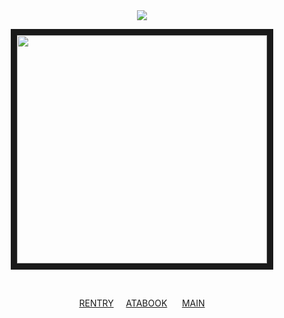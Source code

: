 
ㅤㅤㅤㅤㅤㅤ‎ ㅤ‎ ‎ ‎ ㅤ‎ㅤ‎ ‎ ‎  <p align="center">![](https://komarev.com/ghpvc/?username=KyoyaOotori&color=blueviolet&label=+☾‎‎‧₊)</p>

<p align="center">
<img src="https://file.garden/aADASQgY3QmuIjC3/Untitled83_20250614153924.png" width="400" height="365" border="10"/>
</p>


‎ ‎ ‎ ‎ ‎ ‎ ‎ ‎ ‎ ‎‎ ‎ ‎ ‎ ‎  ‎ <p align="center">[RENTRY](https://rentry.co/ACR) ‎ ‎ ‎ ‎‎ [ATABOOK‎](https://ohshc.atabook.org) ‎ ‎ ‎ ‎ ‎ [MAIN](https://github.com/KyoyaOotori)</p>ㅤㅤㅤㅤㅤㅤㅤㅤㅤㅤㅤㅤ
<!--
**3OO8/3OO8** is a ✨ _special_ ✨ repository because its `README.md` (this file) appears on your GitHub profile.

Here are some ideas to get you started:

- 🔭 I’m currently working on ...
- 🌱 I’m currently learning ...
- 👯 I’m looking to collaborate on ...
- 🤔 I’m looking for help with ...
- 💬 Ask me about ...
- 📫 How to reach me: ...
- 😄 Pronouns: ...
- ⚡ Fun fact: ...
-->
